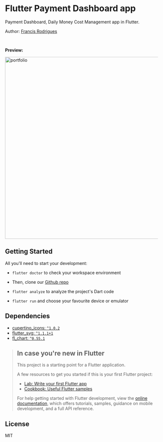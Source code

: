 # Flutter Payment Dashboard app

Payment Dashboard, Daily Money Cost Management app in Flutter.

Author: [Francis Rodrigues](https://github.com/francisrod01)

<br>

**Preview:**

<img src="https://user-images.githubusercontent.com/65107679/127872224-349b7a57-d6e5-4894-8eb8-efff4a0fa5e3.png" alt="portfolio" width="600">

<br>

## Getting Started

All you'll need to start your development:

- `flutter doctor` to check your workspace environment

- Then, clone our [Github repo](https://github.com/francisrod01/flutter-payment_dashboard.git)

- `flutter analyze` to analyze the project's Dart code

- `flutter run` and choose your favourite device or emulator

## Dependencies

- [cupertino_icons: `^1.0.2`](https://pub.dev/packages/cupertino_icons)
- [flutter_svg: `^1.1.1+1`](https://pub.dev/packages/flutter_svg)
- [fl_chart: `^0.55.1`](https://pub.dev/packages/fl_chart)

> ## In case you're new in Flutter
>
> This project is a starting point for a Flutter application.
>
> A few resources to get you started if this is your first Flutter project:
>
> - [Lab: Write your first Flutter app](https://docs.flutter.dev/get-started/codelab)
> - [Cookbook: Useful Flutter samples](https://docs.flutter.dev/cookbook)
>
> For help getting started with Flutter development, view the [online documentation](https://docs.flutter.dev/), which offers tutorials, samples, guidance on mobile development, and a full API reference.


## License

MIT
